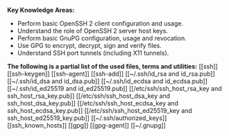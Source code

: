 **Key Knowledge Areas:**

- Perform basic OpenSSH 2 client configuration and usage.
- Understand the role of OpenSSH 2 server host keys.
- Perform basic GnuPG configuration, usage and revocation.
- Use GPG to encrypt, decrypt, sign and verify files.
- Understand SSH port tunnels (including X11 tunnels).

**The following is a partial list of the used files, terms and utilities:**
[[ssh]]
[[ssh-keygen]]
[[ssh-agent]]
[[ssh-add]]
[[~/.ssh/id_rsa and id_rsa.pub]]
[[~/.ssh/id_dsa and id_dsa.pub]]
[[~/.ssh/id_ecdsa and id_ecdsa.pub]]
[[~/.ssh/id_ed25519 and id_ed25519.pub]]
[[/etc/ssh/ssh_host_rsa_key and ssh_host_rsa_key.pub]]
[[/etc/ssh/ssh_host_dsa_key and ssh_host_dsa_key.pub]]
[[/etc/ssh/ssh_host_ecdsa_key and ssh_host_ecdsa_key.pub]]
[[/etc/ssh/ssh_host_ed25519_key and ssh_host_ed25519_key.pub]]
[[~/.ssh/authorized_keys]]
[[ssh_known_hosts]]
[[gpg]]
[[gpg-agent]]
[[~/.gnupg]]
